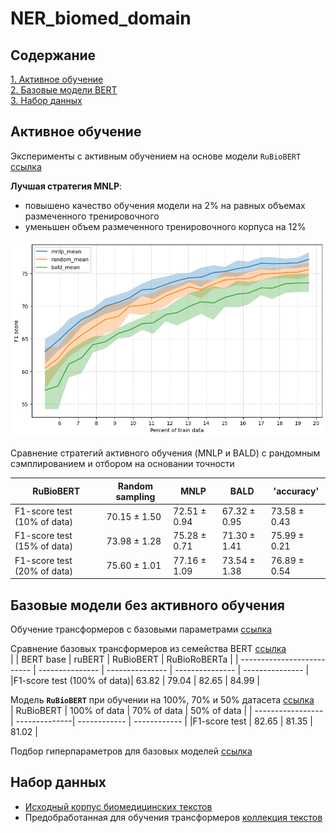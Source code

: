 # NER_biomed_domain

## Содержание 
[1. Активное обучение](https://github.com/ekaterinatao/NER_biomed_domain?tab=readme-ov-file#%D0%B0%D0%BA%D1%82%D0%B8%D0%B2%D0%BD%D0%BE%D0%B5-%D0%BE%D0%B1%D1%83%D1%87%D0%B5%D0%BD%D0%B8%D0%B5)   
[2. Базовые модели BERT](https://github.com/ekaterinatao/NER_biomed_domain?tab=readme-ov-file#%D0%B1%D0%B0%D0%B7%D0%BE%D0%B2%D1%8B%D0%B5-%D0%BC%D0%BE%D0%B4%D0%B5%D0%BB%D0%B8-%D0%B1%D0%B5%D0%B7-%D0%B0%D0%BA%D1%82%D0%B8%D0%B2%D0%BD%D0%BE%D0%B3%D0%BE-%D0%BE%D0%B1%D1%83%D1%87%D0%B5%D0%BD%D0%B8%D1%8F)   
[3. Набор данных](https://github.com/ekaterinatao/NER_biomed_domain?tab=readme-ov-file#%D0%BD%D0%B0%D0%B1%D0%BE%D1%80-%D0%B4%D0%B0%D0%BD%D0%BD%D1%8B%D1%85)  

## Активное обучение
  
Эксперименты с активным обучением на основе модели `RuBioBERT` [ссылка](https://github.com/ekaterinatao/NER_biomed_domain/tree/main/active_learning)  
  
**Лучшая стратегия MNLP**:
* повышено качество обучения модели на 2% на равных объемах размеченного тренировочного  
* уменьшен объем размеченного тренировочного корпуса на 12%  
  
![al_strategies](https://github.com/ekaterinatao/NER_biomed_domain/blob/main/data/AL_sampling_30iter_mnlp_rand_bald.png)  
  
Сравнение стратегий активного обучения (MNLP и BALD) с рандомным сэмплированием и отбором на основании точности   
  
| RuBioBERT                  | Random sampling | MNLP            | BALD            | 'accuracy'      |
| -------------------------- | --------------- | --------------- | --------------- | --------------- |
|F1-score test (10% of data) | 70.15 ± 1.50    | 72.51 ± 0.94    | 67.32 ± 0.95    | 73.58 ± 0.43    |
|F1-score test (15% of data) | 73.98 ± 1.28    | 75.28 ± 0.71    | 71.30 ± 1.41    | 75.99 ± 0.21    |
|F1-score test (20% of data) | 75.60 ± 1.01    | 77.16 ± 1.09    | 73.54 ± 1.38    | 76.89 ± 0.54    |  

## Базовые модели без активного обучения
Обучение трансформеров с базовыми параметрами [ссылка](https://github.com/ekaterinatao/NER_biomed_domain/tree/main/transformers_base)  

Сравнение базовых трансформеров из семейства BERT [ссылка](https://api.wandb.ai/links/taoea/fg3xt01o)  
|                            | BERT base       | ruBERT          | RuBioBERT       | RuBioRoBERTa    |
| -------------------------- | --------------- | --------------- | --------------- | --------------- |
|F1-score test (100% of data)| 63.82           | 79.04           | 82.65           | 84.99           |  

Модель **`RuBioBERT`** при обучении на 100%, 70% и 50% датасета [ссылка](https://api.wandb.ai/links/taoea/d0zdikvq)  
| RuBioBERT        | 100% of data  | 70% of data  | 50% of data  |
| -----------------| --------------| ------------ | ------------ |
|F1-score test     | 82.65         | 81.35        | 81.02        |  
  
Подбор гиперпараметров для базовых моделей [ссылка](https://github.com/ekaterinatao/NER_biomed_domain/blob/main/transformers_base/%D0%92%D0%9A%D0%A0_nerel_bio_ruBERT_base.ipynb)  

## Набор данных
* [Исходный корпус биомедицинских текстов](https://github.com/nerel-ds/NEREL-BIO)
* Предобработанная для обучения трансформеров [коллекция текстов](https://huggingface.co/datasets/ekaterinatao/nerel_bio_ner_unnested)